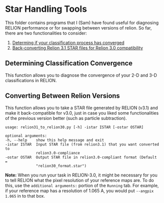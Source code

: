 # Star Handling Tools

This folder contains programs that I (Sam) have found useful for diagnosing RELION performance or for swapping between versions of relion. So far, there are two functionalities to consider:

 1. [Determing if your classification process has converged](#determining-classification-convergence)
 2. [Back-converting Relion 3.1 STAR files for Relion 3.0 compatibility](#converting-between-relion-versions)


## Determining Classification Convergence

This function allows you to diagnose the convergence of your 2-D and 3-D classifications in RELION.

## Converting Between Relion Versions

This function allows you to take a STAR file generated by RELION (v3.1) and make it back-compatible for v3.0, just in case you liked some functionalities of the previous version better (such as particle subtraction).

    usage: relion31_to_relion30.py [-h] -istar ISTAR [-ostar OSTAR]

    optional arguments:
    -h, --help    show this help message and exit
    -istar ISTAR  Input STAR file (from relion3.1) that you want converted to
                  relion3.0-compliance
    -ostar OSTAR  Output STAR file in relion3.0-compliant format (Default =
                  "relion30_format.star")

**Note:** When you run your task in RELION-3.0, it might be necessary for you to tell RELION what the pixel resolution of your reference maps are. To do this, use the `additional arguments:` portion of the `Running` tab. For example, if your reference map has a resolution of 1.065 A, you would put ``--angpix 1.065`` in to that box.
